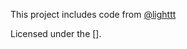 This project includes code from [@lighttt](https://github.com/lighttt/XyloApp)

Licensed under the [].
